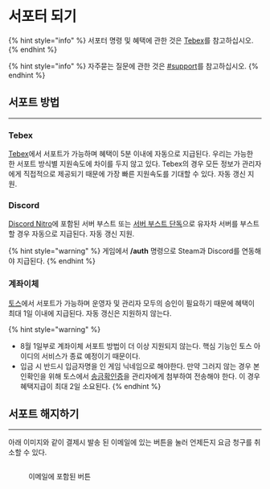 # 서포터 되기

{% hint style="info" %}
서포터 명령 및 혜택에 관한 것은 [Tebex](https://yujachaserversupport.tebex.io/)를 참고하십시오.
{% endhint %}

{% hint style="info" %}
자주묻는 질문에 관한 것은 [#support](faq.md#support "mention")를 참고하십시오.
{% endhint %}

## 서포트 방법 <a href="#supportmethod" id="supportmethod"></a>

***

### Tebex

[Tebex](https://yujachaserversupport.tebex.io/)에서 서포트가 가능하며 혜택이 5분 이내에 자동으로 지급된다. 우리는 가능한 한 서포트 방식별 지원속도에 차이를 두지 않고 있다. Tebex의 경우 모든 정보가 관리자에게 직접적으로 제공되기 때문에 가장 빠른 지원속도를 기대할 수 있다. 자동 갱신 지원.

### Discord

[Discord Nitro](https://support.discord.com/hc/ko/articles/115000435108-Nitro-Nitro-Basic%EC%9D%80-%EB%AC%B4%EC%97%87%EC%9E%85%EB%8B%88%EA%B9%8C#h\_01GFV3NE6JPS6BRTX7XYQDJ0S4)에 포함된 서버 부스트 또는 [서버 부스트 단독](https://support.discord.com/hc/ko/articles/360028038352-Server-Boosting-FAQ-#h\_9dfb44db-c394-4339-863b-e6d1e3fb0469)으로 유자차 서버를 부스트 할 경우 자동으로 지급된다. 자동 갱신 지원.

{% hint style="warning" %}
게임에서 **/auth** 명령으로 Steam과 Discord를 연동해야 지급된다.
{% endhint %}

### 계좌이체 <a href="#account-transfer" id="account-transfer"></a>

[토스](https://toss.me/%EC%9C%A0%EC%9E%90%EC%B0%A8%EC%84%9C%EB%B2%84/5000)에서 서포트가 가능하며 운영자 및 관리자 모두의 승인이 필요하기 때문에 혜택이 최대 1일 이내에 지급된다. 자동 갱신은 지원하지 않는다.

{% hint style="warning" %}
* 8월 1일부로 계좌이체 서포트 방법이 더 이상 지원되지 않는다. 핵심 기능인 토스 아이디의 서비스가 종료 예정이기 때문이다.
* 입금 시 반드시 입금자명을 인 게임 닉네임으로 해야한다. 만약 그러지 않는 경우 본인확인을 위해 토스에서 [송금확인증](https://toss.im/\_m/7AstIoOt)을 관리자에게 첨부하여 전송해야 한다. 이 경우 혜택지급이 최대 2일 소요된다.
{% endhint %}

## 서포트 해지하기 <a href="#how-to-unsubscribe" id="how-to-unsubscribe"></a>

***

아래 이미지와 같이 결제시 발송 된 이메일에 있는 버튼을 눌러 언제든지 요금 청구를 취소할 수 있다.

<div align="left">

<figure><img src="https://i.imgur.com/UEX0ZPi.png" alt=""><figcaption><p>이메일에 포함된 버튼</p></figcaption></figure>

</div>

